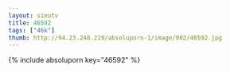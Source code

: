 ```yaml
--- 
layout: sieutv
title: 46592
tags: ["46k"]
thumb: http://94.23.248.219/absoluporn-1/image/002/46592.jpg
---
```

{% include absoluporn key="46592" %} 
